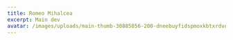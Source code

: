 ```yaml
---
title: Romeo Mihalcea
excerpt: Main dev
avatar: /images/uploads/main-thumb-30885056-200-dneebuyfidspmoxkbtxrdvqwpbmwwrjk.jpeg
---
```


